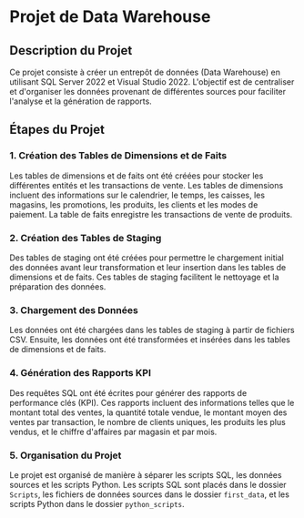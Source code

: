 # Projet de Data Warehouse

## Description du Projet

Ce projet consiste à créer un entrepôt de données (Data Warehouse) en utilisant SQL Server 2022 et Visual Studio 2022. L'objectif est de centraliser et d'organiser les données provenant de différentes sources pour faciliter l'analyse et la génération de rapports.

## Étapes du Projet

### 1. Création des Tables de Dimensions et de Faits

Les tables de dimensions et de faits ont été créées pour stocker les différentes entités et les transactions de vente. Les tables de dimensions incluent des informations sur le calendrier, le temps, les caisses, les magasins, les promotions, les produits, les clients et les modes de paiement. La table de faits enregistre les transactions de vente de produits.

### 2. Création des Tables de Staging

Des tables de staging ont été créées pour permettre le chargement initial des données avant leur transformation et leur insertion dans les tables de dimensions et de faits. Ces tables de staging facilitent le nettoyage et la préparation des données.

### 3. Chargement des Données

Les données ont été chargées dans les tables de staging à partir de fichiers CSV. Ensuite, les données ont été transformées et insérées dans les tables de dimensions et de faits.

### 4. Génération des Rapports KPI

Des requêtes SQL ont été écrites pour générer des rapports de performance clés (KPI). Ces rapports incluent des informations telles que le montant total des ventes, la quantité totale vendue, le montant moyen des ventes par transaction, le nombre de clients uniques, les produits les plus vendus, et le chiffre d'affaires par magasin et par mois.

### 5. Organisation du Projet

Le projet est organisé de manière à séparer les scripts SQL, les données sources et les scripts Python. Les scripts SQL sont placés dans le dossier `Scripts`, les fichiers de données sources dans le dossier `first_data`, et les scripts Python dans le dossier `python_scripts`.

